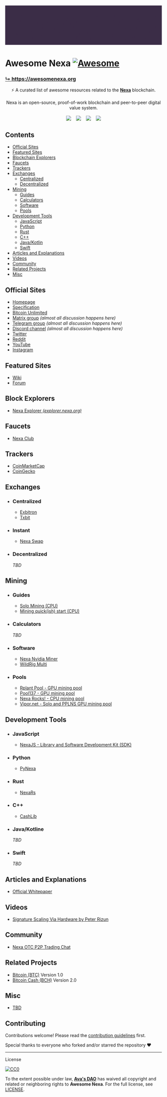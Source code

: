 ![Nexa Banner](/assets/ani-banner.gif)

# Awesome Nexa [![Awesome](https://awesome.re/badge.svg)](https://awesome.re)

<a href="https://awesomenexa.org"><h3>↳ https://awesomenexa.org</h3></a>

<div align="center">
⚡ A curated list of awesome resources related to the <a href='https://nexa.org/'><strong>Nexa</strong></a> blockchain.
<br />
<br />
Nexa is an open-source, proof-of-work blockchain and peer-to-peer digital value system.
<br />
<br />
<a href="https://matrix.to/#/#nexacoin:matrix.org">
<img src="https://img.shields.io/badge/matrix-%23nexacoin%3Amatrix.org-blue.svg" /></a>
&nbsp;&nbsp;
<a href="https://gitlab.com/nexa/nexa/-/commits/dev">
<img src="https://badgen.net/gitlab/last-commit/nexa/nexa/" /></a>
&nbsp;&nbsp;
<a href="https://gitlab.com/nexa/nexa/-/issues">
<img src="https://badgen.net/gitlab/open-issues/nexa/nexa" /></a>
&nbsp;&nbsp;
<a href="https://gitlab.com/nexa/nexa">
<img src="https://img.shields.io/badge/License-CC--0-blue.svg" /></a>
</div>


## Contents

- [Official Sites](#official-sites)
- [Featured Sites](#featured-sites)
- [Blockchain Explorers](#blockchain-explorers)
- [Faucets](#faucets)
- [Trackers](#trackers)
- [Exchanges](#exchanges)
  - [Centralized](#centralized)
  - [Decentralized](#decentralized)
- [Mining](#mining)
  - [Guides](#guides)
  - [Calculators](#calculators)
  - [Software](#software)
  - [Pools](#pools)
- [Development Tools](#development-tools)
  - [JavaScript](#javascript)
  - [Python](#python)
  - [Rust](#rust)
  - [C++](#c++)
  - [Java/Kotlin](#java-kotlin)
  - [Swift](#swift)
- [Articles and Explanations](#articles-and-explanations)
- [Videos](#videos)
- [Community](#community)
- [Related Projects](#related-projects)
- [Misc](#misc)


## Official Sites

- [Homepage](https://nexa.org/)
- [Specification](https://spec.nexa.org/)
- [Bitcoin Unlimited](https://www.bitcoinunlimited.info/)
- [Matrix group](https://matrix.to/#/#nexacoin:matrix.org) _(almost all discussion happens here)_
- [Telegram group](https://t.me/nexacoin) _(almost all discussion happens here)_
- [Discord channel](https://discord.gg/2yQNsZV6EJ) _(almost all discussion happens here)_
- [Twitter](https://twitter.com/nexamoney)
- [Reddit](https://www.reddit.com/r/Nexa/)
- [YouTube](https://www.youtube.com/channel/UCH03nTnxs3TLmbSHtm54B1g)
- [Instagram](https://www.instagram.com/nexacoin/)


## Featured Sites

- [Wiki](https://nexa.wiki/)
- [Forum]()


## Block Explorers

- [Nexa Explorer _(explorer.nexa.org)_](https://explorer.nexa.org/)


## Faucets

- [Nexa Club](https://faucet.nexaclub.org/)


## Trackers

- [CoinMarketCap]()
- [CoinGecko]()


## Exchanges

- ### Centralized
    - [Exbitron](https://www.exbitron.com/trading/nexausdt)
    - [Txbit](https://txbit.io/Trade/NEXA/USDT)

- ### Instant
    - [Nexa Swap](https://nexaswap.com)

- ### Decentralized
    _TBD_


## Mining

- ### Guides
    - [Solo Mining (CPU)](https://nexa.rocks/solo/)
    - [Mining quick(ish) start (CPU)](https://www.reddit.com/r/Nexa/comments/vhgubw/mining_quickish_start/)

- ### Calculators
    _TBD_

- ### Software
    - [Nexa Nvidia Miner](https://gitlab.com/proteanx/nexa-nvidia-miner)
    - [WildRig Multi](https://github.com/andru-kun/wildrig-multi)

- ### Pools
    - [Rplant Pool - GPU mining pool](https://pool.rplant.xyz/)
    - [Pool137 - GPU mining pool](https://nexapool.crypto137.com/)
    - [Nexa Rocks! - CPU mining pool](https://nexa.rocks/pool/)
    - [Vipor.net - Solo and PPLNS GPU mining pool](https://vipor.net/)


## Development Tools

- ### JavaScript
    - [NexaJS - Library and Software Development Kit (SDK)](https://nexajs.org/)

- ### Python
    - [PyNexa](https://pynexa.org/)

- ### Rust
    - [NexaRs](https://nexa.rs/)

- ### C++
    - [CashLib](https://gitlab.com/nexa/nexa/-/tree/dev/src/cashlib)

- ### Java/Kotline
    _TBD_

- ### Swift
    _TBD_


## Articles and Explanations

- [Official Whitepaper]()


## Videos

- [Signature Scaling Via Hardware by Peter Rizun](https://www.youtube.com/watch?v=pDRCWcw5sAU)


## Community

- [Nexa OTC P2P Trading Chat](https://t.me/nexaP2Ptrading)


## Related Projects

- [Bitcoin (BTC)](https://bitcoin.org) Version 1.0
- [Bitcoin Cash (BCH)](https://bitcoincash.org) Version 2.0


## Misc

- [TBD]()


## Contributing

Contributions welcome! Please read the [contribution guidelines](CONTRIBUTING.md) first.

Special thanks to everyone who forked and/or starred the repository ❤️

---

License

[![CC0](http://mirrors.creativecommons.org/presskit/buttons/88x31/svg/cc-zero.svg)](http://creativecommons.org/publicdomain/zero/1.0)

To the extent possible under law, [__Ava's DAO__](https://github.com/avasdao/) has waived all copyright and related or neighboring rights to __Awesome Nexa__. For the full license, see [LICENSE](LICENSE.md).
